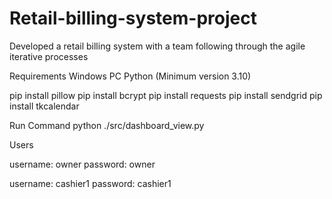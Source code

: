 # Retail-billing-system-project
Developed a retail billing system with a team following through the agile iterative processes

Requirements
Windows PC
Python (Minimum version 3.10)

pip install pillow
pip install bcrypt
pip install requests
pip install sendgrid
pip install tkcalendar

Run Command
python ./src/dashboard_view.py

Users

username: owner
password: owner

username: cashier1
password: cashier1
